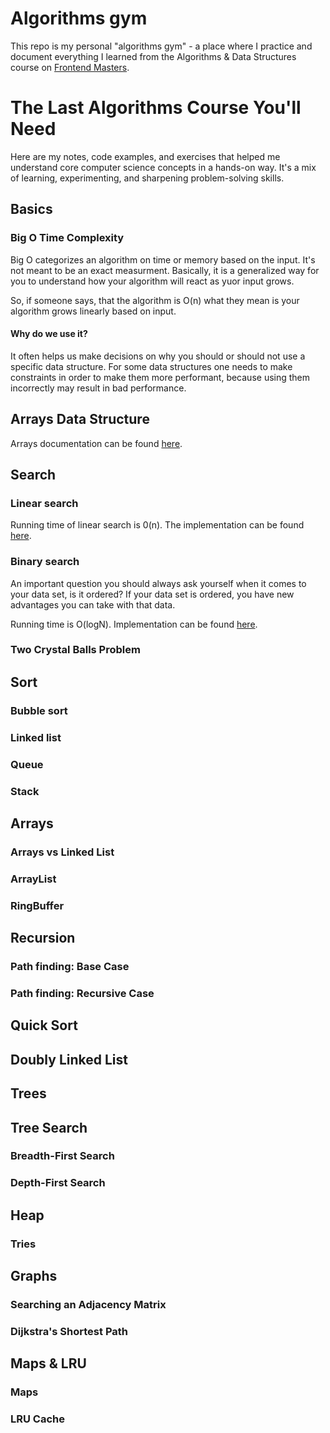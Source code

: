 # Algorithms gym

This repo is my personal "algorithms gym" - a place where I practice and document everything I learned from the Algorithms & Data Structures course on <a href="https://frontendmasters.com/courses/algorithms">Frontend Masters</a>.


# The Last Algorithms Course You'll Need

Here are my notes, code examples, and exercises that helped me understand core computer science concepts in a hands-on way. It's a mix of learning, experimenting, and sharpening problem-solving skills.

## Basics

### Big O Time Complexity

Big O categorizes an algorithm on time or memory based on the input. It's not meant to be an exact measurment. Basically, it is a generalized way for you to understand how your algorithm will react as yuor input grows. 

So, if someone says, that the algorithm is O(n) what they mean is your algorithm grows linearly based on input.

#### Why do we use it?

It often helps us make decisions on why you should or should not use a specific data structure. For some data structures one needs to make constraints in order to make them more performant, because using them incorrectly may result in bad performance. 

## Arrays Data Structure

Arrays documentation can be found [here](/src/algorithms/arrays/README.md).

## Search

### Linear search

Running time of linear search is 0(n). The implementation can be found [here](/src/algorithms/search/LinearSearchList.ts).

### Binary search

An important question you should always ask yourself when it comes to your data set, is it ordered? If your data set is ordered, you have new advantages you can take with that data.

Running time is O(logN). Implementation can be found [here](/src/algorithms/search/BinarySearchList.ts).

### Two Crystal Balls Problem

## Sort 

### Bubble sort

### Linked list

### Queue

### Stack

## Arrays

### Arrays vs Linked List

### ArrayList

### RingBuffer

## Recursion

### Path finding: Base Case

### Path finding: Recursive Case

## Quick Sort

## Doubly Linked List

## Trees

## Tree Search

### Breadth-First Search

### Depth-First Search

## Heap

### Tries

## Graphs

### Searching an Adjacency Matrix

### Dijkstra's Shortest Path

## Maps & LRU

### Maps

### LRU Cache


